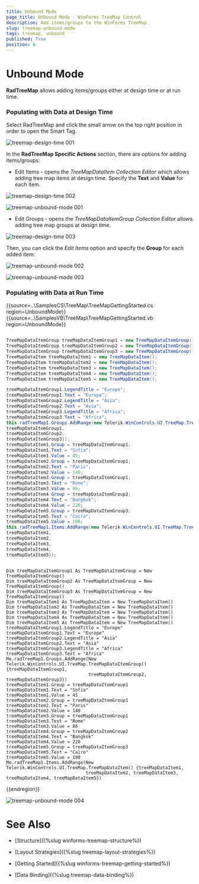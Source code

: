 ```yaml
---
title: Unbound Mode
page_title: Unbound Mode - WinForms TreeMap Control
description: Add items/groups to the WinForms TreeMap.   
slug: treemap-unbound-mode
tags: treemap, unbound
published: True
position: 6
---
```


# Unbound Mode

**RadTreeMap** allows adding items/groups either at design time or at run time.

### Populating with Data at Design Time

Select RadTreeMap and click the small arrow on the top right position in order to open the Smart Tag.

![treemap-design-time 001](images/treemap-design-time001.png)

In the **RadTreeMap Specific Actions** section, there are options for adding items/groups:

* Edit Items - opens the *TreeMapDataItem Collection Editor* which allows adding tree map items at design time. Specify the **Text** and **Value** for each item. 

![treemap-design-time 002](images/treemap-design-time002.png)

![treemap-unbound-mode 001](images/treemap-unbound-mode001.png)
	
* Edit Groups - opens the *TreeMapDataItemGroup Collection Editor* allows adding tree map groups at design time. 

![treemap-design-time 003](images/treemap-design-time003.png)

Then, you can click the *Edit Items* option and specify the **Group** for each added item:

![treemap-unbound-mode 002](images/treemap-unbound-mode002.png)

![treemap-unbound-mode 003](images/treemap-unbound-mode003.png)

### Populating with Data at Run Time
 
{{source=..\SamplesCS\TreeMap\TreeMapGettingStarted.cs region=UnboundMode}} 
{{source=..\SamplesVB\TreeMap\TreeMapGettingStarted.vb region=UnboundMode}} 

````C#

TreeMapDataItemGroup treeMapDataItemGroup1 = new TreeMapDataItemGroup();
TreeMapDataItemGroup treeMapDataItemGroup2 = new TreeMapDataItemGroup();
TreeMapDataItemGroup treeMapDataItemGroup3 = new TreeMapDataItemGroup();
TreeMapDataItem treeMapDataItem1 = new TreeMapDataItem();
TreeMapDataItem treeMapDataItem2 = new TreeMapDataItem();
TreeMapDataItem treeMapDataItem3 = new TreeMapDataItem();
TreeMapDataItem treeMapDataItem4 = new TreeMapDataItem();
TreeMapDataItem treeMapDataItem5 = new TreeMapDataItem();

treeMapDataItemGroup1.LegendTitle = "Europe";
treeMapDataItemGroup1.Text = "Europe";
treeMapDataItemGroup2.LegendTitle = "Asia";
treeMapDataItemGroup2.Text = "Asia";
treeMapDataItemGroup3.LegendTitle = "Africa";
treeMapDataItemGroup3.Text = "Africa";
this.radTreeMap1.Groups.AddRange(new Telerik.WinControls.UI.TreeMap.TreeMapDataItemGroup[] {
treeMapDataItemGroup1,
treeMapDataItemGroup2,
treeMapDataItemGroup3});
treeMapDataItem1.Group = treeMapDataItemGroup1;
treeMapDataItem1.Text = "Sofia";
treeMapDataItem1.Value = 45;
treeMapDataItem2.Group = treeMapDataItemGroup1;
treeMapDataItem2.Text = "Paris";
treeMapDataItem2.Value = 140;
treeMapDataItem3.Group = treeMapDataItemGroup1;
treeMapDataItem3.Text = "Rome";
treeMapDataItem3.Value = 86;
treeMapDataItem4.Group = treeMapDataItemGroup2;
treeMapDataItem4.Text = "Bangkok";
treeMapDataItem4.Value = 220;
treeMapDataItem5.Group = treeMapDataItemGroup3;
treeMapDataItem5.Text = "Cairo";
treeMapDataItem5.Value = 180;
this.radTreeMap1.Items.AddRange(new Telerik.WinControls.UI.TreeMap.TreeMapDataItem[] {
treeMapDataItem1,
treeMapDataItem2,
treeMapDataItem3,
treeMapDataItem4,
treeMapDataItem5});    

````
````VB.NET

Dim treeMapDataItemGroup1 As TreeMapDataItemGroup = New TreeMapDataItemGroup()
Dim treeMapDataItemGroup2 As TreeMapDataItemGroup = New TreeMapDataItemGroup()
Dim treeMapDataItemGroup3 As TreeMapDataItemGroup = New TreeMapDataItemGroup()
Dim treeMapDataItem1 As TreeMapDataItem = New TreeMapDataItem()
Dim treeMapDataItem2 As TreeMapDataItem = New TreeMapDataItem()
Dim treeMapDataItem3 As TreeMapDataItem = New TreeMapDataItem()
Dim treeMapDataItem4 As TreeMapDataItem = New TreeMapDataItem()
Dim treeMapDataItem5 As TreeMapDataItem = New TreeMapDataItem()
treeMapDataItemGroup1.LegendTitle = "Europe"
treeMapDataItemGroup1.Text = "Europe"
treeMapDataItemGroup2.LegendTitle = "Asia"
treeMapDataItemGroup2.Text = "Asia"
treeMapDataItemGroup3.LegendTitle = "Africa"
treeMapDataItemGroup3.Text = "Africa"
Me.radTreeMap1.Groups.AddRange(New Telerik.WinControls.UI.TreeMap.TreeMapDataItemGroup() {treeMapDataItemGroup1,
                               treeMapDataItemGroup2, treeMapDataItemGroup3})
treeMapDataItem1.Group = treeMapDataItemGroup1
treeMapDataItem1.Text = "Sofia"
treeMapDataItem1.Value = 45
treeMapDataItem2.Group = treeMapDataItemGroup1
treeMapDataItem2.Text = "Paris"
treeMapDataItem2.Value = 140
treeMapDataItem3.Group = treeMapDataItemGroup1
treeMapDataItem3.Text = "Rome"
treeMapDataItem3.Value = 86
treeMapDataItem4.Group = treeMapDataItemGroup2
treeMapDataItem4.Text = "Bangkok"
treeMapDataItem4.Value = 220
treeMapDataItem5.Group = treeMapDataItemGroup3
treeMapDataItem5.Text = "Cairo"
treeMapDataItem5.Value = 180
Me.radTreeMap1.Items.AddRange(New Telerik.WinControls.UI.TreeMap.TreeMapDataItem() {treeMapDataItem1,
                              treeMapDataItem2, treeMapDataItem3, treeMapDataItem4, treeMapDataItem5})

````

{{endregion}}

![treemap-unbound-mode 004](images/treemap-unbound-mode004.png)
 
# See Also

* [Structure]({%slug winforms-treemap-structure%}) 

* [Layout Strategies]({%slug treemap-layout-strategies%})

* [Getting Started]({%slug winforms-treemap-getting-started%})

* [Data Binding]({%slug treemap-data-binding%})


